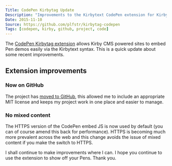 ```yaml
---
Title: CodePen Kirbytag Update
Description: "Improvements to the Kirbytext CodePen extension for Kirby CMS: Moving to GitHub, license and HTTPS support"
Date: 2015-11-10
Source: https://github.com/plfstr/kirbytag-codepen
Tags: [codepen, kirby, github, project, code]
---
```

The [CodePen Kirbytag extension](/blog/kirbytag-codepen/) allows Kirby CMS powered sites to embed Pen demos easily via the Kirbytext syntax. This is a quick update about some recent improvements.

## Extension improvements

### Now on GitHub

The project has [moved to GitHub](https://github.com/plfstr/kirbytag-codepen), this allowed me to include an appropriate MIT license and keeps my project work in one place and easier to manage.

### No mixed content

The HTTPS version of the CodePen embed JS is now used by default (you can of course amend this back for performance). HTTPS is becoming much more prevalent across the web and this change avoids the issue of mixed content if you make the switch to HTTPS.

I shall continue to make improvements where I can. I hope you continue to use the extension to show off your Pens. Thank you.